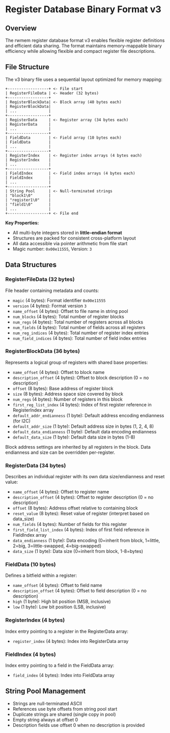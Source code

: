 # Register Database Binary Format v3

## Overview

The rwmem register database format v3 enables flexible register definitions and efficient data sharing. The format maintains memory-mappable binary efficiency while allowing flexible and compact register file descriptions.

## File Structure

The v3 binary file uses a sequential layout optimized for memory mapping:

```
+------------------+ <- File start
| RegisterFileData | <- Header (32 bytes)
+------------------+
| RegisterBlockData| <- Block array (40 bytes each)
| RegisterBlockData|
| ...              |
+------------------+
| RegisterData     | <- Register array (34 bytes each)
| RegisterData     |
| ...              |
+------------------+
| FieldData        | <- Field array (10 bytes each)
| FieldData        |
| ...              |
+------------------+
| RegisterIndex    | <- Register index arrays (4 bytes each)
| RegisterIndex    |
| ...              |
+------------------+
| FieldIndex       | <- Field index arrays (4 bytes each)
| FieldIndex       |
| ...              |
+------------------+
| String Pool      | <- Null-terminated strings
| "block1\0"       |
| "register1\0"    |
| "field1\0"       |
| ...              |
+------------------+ <- File end
```

**Key Properties:**
- All multi-byte integers stored in **little-endian format**
- Structures are packed for consistent cross-platform layout
- All data accessible via pointer arithmetic from file start
- Magic number: `0x00e11555`, Version: `3`

## Data Structures

### RegisterFileData (32 bytes)
File header containing metadata and counts:
- `magic` (4 bytes): Format identifier `0x00e11555`
- `version` (4 bytes): Format version `3`
- `name_offset` (4 bytes): Offset to file name in string pool
- `num_blocks` (4 bytes): Total number of register blocks
- `num_regs` (4 bytes): Total number of registers across all blocks
- `num_fields` (4 bytes): Total number of fields across all registers
- `num_reg_indices` (4 bytes): Total number of register index entries
- `num_field_indices` (4 bytes): Total number of field index entries

### RegisterBlockData (36 bytes)
Represents a logical group of registers with shared base properties:
- `name_offset` (4 bytes): Offset to block name
- `description_offset` (4 bytes): Offset to block description (0 = no description)
- `offset` (8 bytes): Base address of register block
- `size` (8 bytes): Address space size covered by block
- `num_regs` (4 bytes): Number of registers in this block
- `first_reg_list_index` (4 bytes): Index of first register reference in RegisterIndex array
- `default_addr_endianness` (1 byte): Default address encoding endianness (for I2C)
- `default_addr_size` (1 byte): Default address size in bytes (1, 2, 4, 8)
- `default_data_endianness` (1 byte): Default data encoding endianness
- `default_data_size` (1 byte): Default data size in bytes (1-8)

Block address settings are inherited by all registers in the block. Data endianness and size can be overridden per-register.

### RegisterData (34 bytes)
Describes an individual register with its own data size/endianness and reset value:
- `name_offset` (4 bytes): Offset to register name
- `description_offset` (4 bytes): Offset to register description (0 = no description)
- `offset` (8 bytes): Address offset relative to containing block
- `reset_value` (8 bytes): Reset value of register (interpret based on data_size)
- `num_fields` (4 bytes): Number of fields for this register
- `first_field_list_index` (4 bytes): Index of first field reference in FieldIndex array
- `data_endianness` (1 byte): Data encoding (0=inherit from block, 1=little, 2=big, 3=little-swapped, 4=big-swapped)
- `data_size` (1 byte): Data size (0=inherit from block, 1-8=bytes)

### FieldData (10 bytes)
Defines a bitfield within a register:
- `name_offset` (4 bytes): Offset to field name
- `description_offset` (4 bytes): Offset to field description (0 = no description)
- `high` (1 byte): High bit position (MSB, inclusive)
- `low` (1 byte): Low bit position (LSB, inclusive)

### RegisterIndex (4 bytes)
Index entry pointing to a register in the RegisterData array:
- `register_index` (4 bytes): Index into RegisterData array

### FieldIndex (4 bytes)
Index entry pointing to a field in the FieldData array:
- `field_index` (4 bytes): Index into FieldData array

## String Pool Management

- Strings are null-terminated ASCII
- References use byte offsets from string pool start
- Duplicate strings are shared (single copy in pool)
- Empty string always at offset 0
- Description fields use offset 0 when no description is provided
